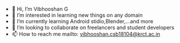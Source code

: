 - 👋 Hi, I’m Vibhooshan G
- 👀 I’m interested in learning new things on any domain
- 🌱 I’m currently learning Android stidio,Blender,...and more
- 💞️ I’m looking to collaborate on freelancers and student developers
- 📫 How to reach me mailto: vibhooshan.csb18104@krct.ac.in

<!---
vibu03/vibu03 is a ✨ special ✨ repository because its `README.md` (this file) appears on your GitHub profile.
You can click the Preview link to take a look at your changes.
--->

